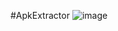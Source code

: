 #ApkExtractor
![image](https://user-images.githubusercontent.com/53398805/100877841-5d1d2d80-34cf-11eb-91b2-33e7677c70c1.png)
